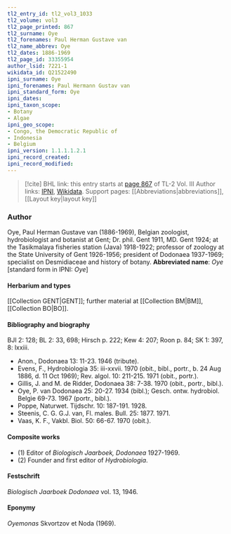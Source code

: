 ```yaml
---
tl2_entry_id: tl2_vol3_1033
tl2_volume: vol3
tl2_page_printed: 867
tl2_surname: Oye
tl2_forenames: Paul Herman Gustave van
tl2_name_abbrev: Oye
tl2_dates: 1886-1969
tl2_page_id: 33355954
author_lsid: 7221-1
wikidata_id: Q21522490
ipni_surname: Oye
ipni_forenames: Paul Hermann Gustav van
ipni_standard_form: Oye
ipni_dates: 
ipni_taxon_scope: 
- Botany
- Algae
ipni_geo_scope: 
- Congo, the Democratic Republic of
- Indonesia
- Belgium
ipni_version: 1.1.1.1.2.1
ipni_record_created: 
ipni_record_modified:
---
```


> [!cite] BHL link: this entry starts at [page 867](https://www.biodiversitylibrary.org/page/33355954) of TL-2 Vol. III
> Author links: [IPNI](https://www.ipni.org/a/7221-1), [Wikidata](https://www.wikidata.org/wiki/Q21522490). Support pages: [[Abbreviations|abbreviations]], [[Layout key|layout key]]

### Author

Oye, Paul Herman Gustave van (1886-1969), Belgian zoologist, hydrobiologist and botanist at Gent; Dr. phil. Gent 1911, MD. Gent 1924; at the Tasikmalaya fisheries station (Java) 1918-1922; professor of zoology at the State University of Gent 1926-1956; president of Dodonaea 1937-1969; specialist on Desmidiaceae and history of botany. 
**Abbreviated name**: *Oye* \[standard form in IPNI: *Oye*\]

#### Herbarium and types

[[Collection GENT|GENT]]; further material at [[Collection BM|BM]], [[Collection BO|BO]].

#### Bibliography and biography

BJI 2: 128; BL 2: 33, 698; Hirsch p. 222; Kew 4: 207; Roon p. 84; SK 1: 397, 8: lxxiii.
- Anon., Dodonaea 13: 11-23. 1946 (tribute).
- Evens, F., Hydrobiologia 35: iii-xxvii. 1970 (obit., bibl., portr., b. 24 Aug 1886, d. 11 Oct 1969); Rev. algol. 10: 211-215. 1971 (obit., portr.).
- Gillis, J. and M. de Ridder, Dodonaea 38: 7-38. 1970 (obit., portr., bibl.).
- Oye, P. van Dodonaea 25: 20-27. 1934 (bibl.); Gesch. ontw. hydrobiol. Belgìe 69-73. 1967 (portr., bibl.).
- Poppe, Naturwet. Tijdschr. 10: 187-191. 1928.
- Steenis, C. G. G.J. van, Fl. males. Bull. 25: 1877. 1971.
- Vaas, K. F., Vakbl. Biol. 50: 66-67. 1970 (obit.).

#### Composite works

- (1) Editor of *Biologisch Jaarboek, Dodonaea* 1927-1969.
- (2) Founder and first editor of *Hydrobiologia*.

#### Festschrift

*Biologisch Jaarboek Dodonaea* vol. 13, 1946.

#### Eponymy

*Oyemonas* Skvortzov et Noda (1969).

